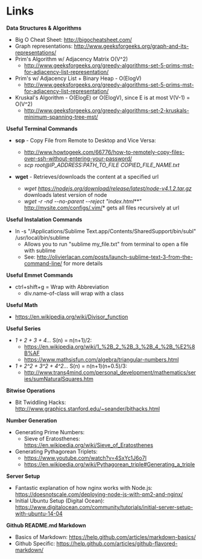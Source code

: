 # Links

**Data Structures & Algorithms**
  * Big O Cheat Sheet: http://bigocheatsheet.com/
  * Graph representations: http://www.geeksforgeeks.org/graph-and-its-representations/
  * Prim's Algorithm w/ Adjacency Matrix O(V^2)
    * http://www.geeksforgeeks.org/greedy-algorithms-set-5-prims-mst-for-adjacency-list-representation/
  * Prim's w/ Adjacency List + Binary Heap - O(ElogV)
    * http://www.geeksforgeeks.org/greedy-algorithms-set-5-prims-mst-for-adjacency-list-representation/
  * Kruskal's Algorithm -  O(ElogE) or O(ElogV), since E is at most V(V-1) = O(V^2)
    * http://www.geeksforgeeks.org/greedy-algorithms-set-2-kruskals-minimum-spanning-tree-mst/


**Useful Terminal Commands**

* **scp** - Copy File from Remote to Desktop and Vice Versa: 
  * http://www.howtogeek.com/66776/how-to-remotely-copy-files-over-ssh-without-entering-your-password/
  * *scp root@IP_ADDRESS:PATH_TO_FILE COPIED_FILE_NAME.txt*

* **wget** - Retrieves/downloads the content at a specified url 
  * *wget https://nodejs.org/download/release/latest/node-v4.1.2.tar.gz* downloads latest version of node
  * *wget -r -nd --no-parent --reject "index.html***" http://mysite.com/configs/.vim/* gets all files recursively at url

**Useful Instalation Commands**
  * ln -s "/Applications/Sublime Text.app/Contents/SharedSupport/bin/subl" /usr/local/bin/sublime
    * Allows you to run "sublime my_file.txt" from terminal to open a file with sublime 
    * See: http://olivierlacan.com/posts/launch-sublime-text-3-from-the-command-line/ for more details 

**Useful Emmet Commands** 
  * ctrl+shift+g = Wrap with Abbreviation
    * div.name-of-class will wrap with a class


**Useful Math**
  * https://en.wikipedia.org/wiki/Divisor_function

**Useful Series**
* *1 + 2 + 3 + 4...* S(n) = n(n+1)/2: 
  * https://en.wikipedia.org/wiki/1_%2B_2_%2B_3_%2B_4_%2B_%E2%8B%AF
  * https://www.mathsisfun.com/algebra/triangular-numbers.html
* *1 + 2^2 + 3^2 + 4^2...* S(n) = n(n+1)(n+0.5)/3: 
    * http://www.trans4mind.com/personal_development/mathematics/series/sumNaturalSquares.htm

**Bitwise Operations**
  * Bit Twiddling Hacks: http://www.graphics.stanford.edu/~seander/bithacks.html

**Number Generation**
* Generating Prime Numbers: 
  * Sieve of Eratosthenes: https://en.wikipedia.org/wiki/Sieve_of_Eratosthenes
* Generating Pythagorean Triplets:
  * https://www.youtube.com/watch?v=4SxYc1J6o7I
  * https://en.wikipedia.org/wiki/Pythagorean_triple#Generating_a_triple

**Server Setup**
* Fantastic explanation of how nginx works with Node.js: https://doesnotscale.com/deploying-node-js-with-pm2-and-nginx/
* Initial Ubuntu Setup (Digital Ocean): https://www.digitalocean.com/community/tutorials/initial-server-setup-with-ubuntu-14-04

**Github README.md Markdown**
* Basics of Markdown: https://help.github.com/articles/markdown-basics/
* Github Specific: https://help.github.com/articles/github-flavored-markdown/